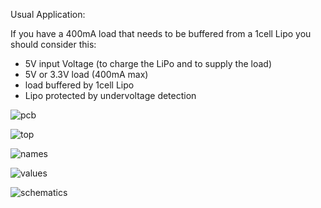 Usual Application:

If you have a 400mA load that needs to be buffered from a 1cell Lipo you should consider this:

- 5V input Voltage (to charge the LiPo and to supply the load)
- 5V or 3.3V load (400mA max)
- load buffered by 1cell Lipo
- Lipo protected by undervoltage detection




![pcb](/sebseb7/LipoManager/raw/master/pcb.jpg)



![top](/sebseb7/LipoManager/raw/master/top.jpg)

![names](/sebseb7/LipoManager/raw/master/names.jpg)

![values](/sebseb7/LipoManager/raw/master/values.jpg)

![schematics](/sebseb7/LipoManager/raw/master/schematics.jpg)
